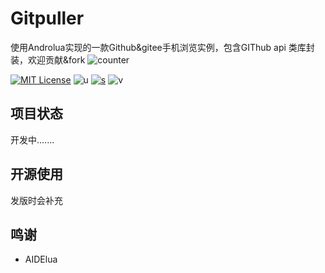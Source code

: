 # Gitpuller
使用Androlua实现的一款Github&amp;gitee手机浏览实例，包含GIThub api 类库封装，欢迎贡献&fork
![counter](https://count.getloli.com/get/@sudoskys-github-Gitpuller?theme=moebooru)

[![MIT License](https://img.shields.io/badge/LICENSE-MIT-ff69b4)](http://choosealicense.com/licenses/mit/)   ![u](https://img.shields.io/badge/USE-lua-9cf)   [![s](https://img.shields.io/badge/Sponsor-Alipay-ff69b4)](https://azz.net/ly233)
![v](https://img.shields.io/badge/Version-220201-9cf)  


## 项目状态
开发中.......


## 开源使用
发版时会补充

## 鸣谢 
- AIDElua

